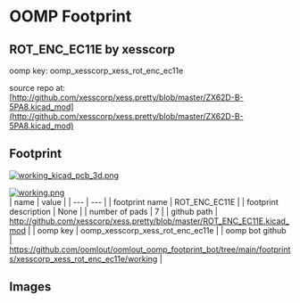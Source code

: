 # OOMP Footprint  
## ROT_ENC_EC11E  by xesscorp  
  
oomp key: oomp_xesscorp_xess_rot_enc_ec11e  
  
source repo at: [http://github.com/xesscorp/xess.pretty/blob/master/ZX62D-B-5PA8.kicad_mod](http://github.com/xesscorp/xess.pretty/blob/master/ZX62D-B-5PA8.kicad_mod)  
## Footprint  
  
[![working_kicad_pcb_3d.png](working_kicad_pcb_3d_600.png)](working_kicad_pcb_3d.png)  
  
[![working.png](working_600.png)](working.png)  
| name | value | 
| --- | --- | 
| footprint name | ROT_ENC_EC11E | 
| footprint description | None | 
| number of pads | 7 | 
| github path | http://github.com/xesscorp/xess.pretty/blob/master/ROT_ENC_EC11E.kicad_mod | 
| oomp key | oomp_xesscorp_xess_rot_enc_ec11e | 
| oomp bot github | https://github.com/oomlout/oomlout_oomp_footprint_bot/tree/main/footprints/xesscorp_xess_rot_enc_ec11e/working | 
## Images  
